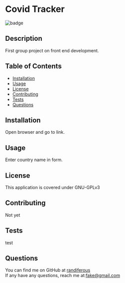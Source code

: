 
  # Covid Tracker
  
  ![badge](https://img.shields.io/badge/license-GNU-GPLv3-blue)
  

  ## Description
  First group project on front end development.

  ## Table of Contents
  - [Installation](#installation)
  - [Usage](#usage)
  - [License](#license)
  - [Contributing](#contributing)
  - [Tests](#tests)
  - [Questions](#questions)

  ## Installation
  Open browser and go to link.

  ## Usage
  Enter country name in form.

  ## License
  
  This application is covered under GNU-GPLv3
  

  ## Contributing
  Not yet

  ## Tests
  test

  ## Questions
  You can find me on GitHub at [randiferous](https://github.com/randiferous) <br />
  If any have any questions, reach me at:fake@gmail.com
  